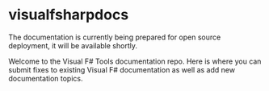 # visualfsharpdocs

The documentation is currently being prepared for open source deployment, it will be available shortly.

Welcome to the Visual F# Tools documentation repo.  Here is where you can submit fixes to existing Visual F# documentation as well as add new documentation topics.


